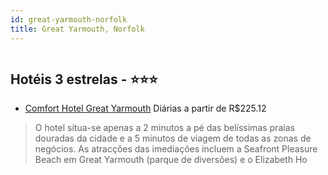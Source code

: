 ```yaml
---
id: great-yarmouth-norfolk
title: Great Yarmouth, Norfolk
---
```


<center><img src="http://photos.hotelbeds.com/giata/12/120173/120173a_hb_a_001.jpg" alt="" /></center>


## Hotéis 3 estrelas - ⭐️⭐️⭐️

-    [Comfort Hotel Great Yarmouth](https://www.hurb.com/hoteis/great-yarmouth/comfort-hotel-great-yarmouth-JNP-JP072982?cmp=18055) Diárias a partir de R$225.12
   > O hotel situa-se apenas a 2 minutos a pé das belíssimas praias douradas da cidade e a 5 minutos de viagem de todas as zonas de negócios. As atracções das imediações incluem a Seafront Pleasure Beach em Great Yarmouth (parque de diversões) e o Elizabeth Ho
